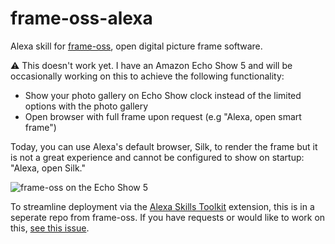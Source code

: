 # frame-oss-alexa

Alexa skill for [frame-oss](https://github.com/bpmct/frame-oss), open digital picture frame software.

⚠️ This doesn't work yet. I have an Amazon Echo Show 5 and will be occasionally working on this to achieve the following functionality:

- Show your photo gallery on Echo Show clock instead of the limited options with the photo gallery
- Open browser with full frame upon request (e.g "Alexa, open smart frame")

Today, you can use Alexa's default browser, Silk, to render the frame but it is not a great experience and cannot be configured to show on startup: "Alexa, open Silk."

![frame-oss on the Echo Show 5](assets/echo-show.gif)

To streamline deployment via the [Alexa Skills Toolkit](https://developer.amazon.com/en-US/docs/alexa/ask-toolkit/get-started-with-the-ask-toolkit-for-visual-studio-code.html) extension, this is in a seperate repo from frame-oss. If you have requests or would like to work on this, [see this issue](https://github.com/bpmct/frame-oss/issues/3).
